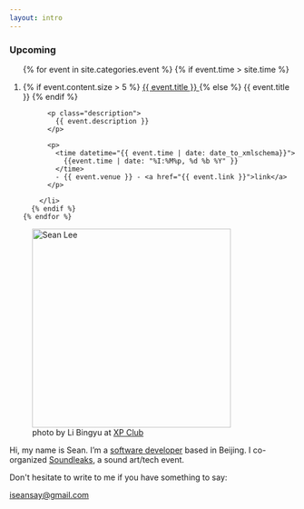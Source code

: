 ```yaml
---
layout: intro
---
```



### Upcoming

<section id="events">
  <ol>
    {% for event in site.categories.event %}
      {% if event.time > site.time %}
        <li class="event">
          <p class="title">
            {% if event.content.size > 5 %}
              <a href="{{ event.url }}">
                {{ event.title }}
              </a>
            {% else %}
              {{ event.title }}
            {% endif %}
          </p>

          <p class="description">
            {{ event.description }}
          </p>

          <p>
            <time datetime="{{ event.time | date: date_to_xmlschema}}">
              {{event.time | date: "%I:%M%p, %d %b %Y" }}
            </time>
            - {{ event.venue }} - <a href="{{ event.link }}">link</a>
          </p>

        </li>
      {% endif %}
    {% endfor %}
  </ol>
</section>

<figure class="me">
  <img src="{% asset_path sean_at_xp.jpg %}" alt="Sean Lee" width="350"/>
  <figcaption>
    photo by Li Bingyu at
    <a href="http://www.douban.com/note/507080195/">XP Club</a>
  </figcaption>
</figure>

Hi, my name is Sean. I’m a [software developer][github] based in Beijing. I co-organized [Soundleaks](http://www.soundleaks.org), a sound art/tech event.

Don't hesitate to write to me if you have something to say:

<iseansay@gmail.com>


[github]: http://github.com/seansay
[email]: mailto:iseansay@gmail.com
